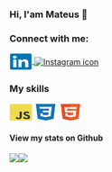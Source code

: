 ### Hi, I'am Mateus 👋



### Connect with me: 

<a href="https://www.linkedin.com/in/mateus-luciano-850ba61a4" target="_blank">
  <img src="https://raw.githubusercontent.com/devicons/devicon/master/icons/linkedin/linkedin-plain.svg" alt="Linkedin icon" align="center" width="40" height="30" style="max-width:100%"> 
<a/>
<a href="https://www.instagram.com/teeusdm" target="_blank">
  <img src="https://cdn.jsdelivr.net/npm/simple-icons@3.0.1/icons/instagram.svg" alt="Instagram icon" align="center" width="40" height="30" style="max-width:100%"> 
<a/>
  
### My skills 
  
<img src="https://raw.githubusercontent.com/devicons/devicon/master/icons/javascript/javascript-original.svg" alt="JavaScript icon" width="40" height="30" style="max-width:100%"> 
<img src="https://raw.githubusercontent.com/devicons/devicon/master/icons/css3/css3-plain.svg" alt="JavaScript icon" width="40" height="30" style="max-width:100%"> 
<img src="https://raw.githubusercontent.com/devicons/devicon/master/icons/html5/html5-original.svg" alt="JavaScript icon" width="40" height="30" style="max-width:100%"> 
  
<!-- ![Mateus GitHub stats](https://github-readme-stats.vercel.app/api?username=teeusdm&a&show_icons=true&theme=chartreuse-dark)
[![Top Langs](https://github-readme-stats.vercel.app/api/top-langs/?username=teeusdm&layout=compact&theme=chartreuse-dark)](https://github.com/teeusdm/github-readme-stats) -->




#### View my stats on Github

<div style="display:flex;">
  <a href="https://github.com/teeusdm/github-readme-stats">
    <img
      height="158" 
      src="https://github-readme-stats.vercel.app/api?username=teeusdm&count_private=true&show_icons=true&custom_title=Mateus's%20Github%20Stats&hide=issues&theme=chartreuse-dark"
    />
  </a>
  <a href="https://github.com/teeusdm/github-readme-stats">
    <img
      height="158"
      src="https://github-readme-stats.vercel.app/api/top-langs/?username=teeusdm&&layout=compact&theme=chartreuse-dark"
    />
  </a>
</div>
